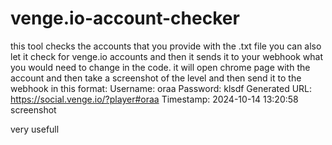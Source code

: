 # venge.io-account-checker
this tool checks the accounts that you provide with the .txt file
you can also let it check for venge.io accounts and then it sends it to your webhook what you would need to change in the code.
it will open chrome page with the account and then take a screenshot of the level and then send it to the webhook in this format:
Username: oraa
Password: klsdf
Generated URL: https://social.venge.io/?player#oraa
Timestamp: 2024-10-14 13:20:58
screenshot

very usefull
